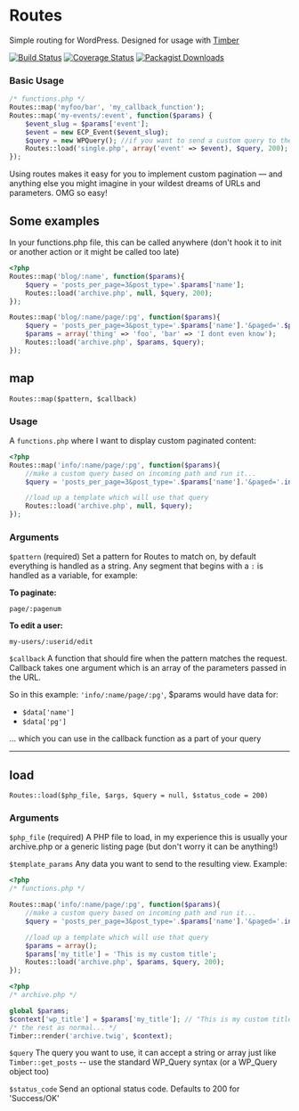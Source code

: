 # Routes
Simple routing for WordPress. Designed for usage with [Timber](https://github.com/timber/timber)

[![Build Status](https://img.shields.io/travis/medamine99/wordpress-routes/master.svg?style=flat-square)](https://travis-ci.org/medamine99/wordpress-routes)
[![Coverage Status](https://img.shields.io/coveralls/medamine99/wordpress-routes.svg?style=flat-square)](https://coveralls.io/r/Upstatement/routes?branch=master)
[![Packagist Downloads](https://img.shields.io/packagist/dt/medamine99/wordpress-routes.svg?style=flat-square)]()


### Basic Usage
```php
/* functions.php */
Routes::map('myfoo/bar', 'my_callback_function');
Routes::map('my-events/:event', function($params) {
    $event_slug = $params['event'];
    $event = new ECP_Event($event_slug);
    $query = new WPQuery(); //if you want to send a custom query to the page's main loop
    Routes::load('single.php', array('event' => $event), $query, 200);
});
```

Using routes makes it easy for you to implement custom pagination — and anything else you might imagine in your wildest dreams of URLs and parameters. OMG so easy!

## Some examples
In your functions.php file, this can be called anywhere (don't hook it to init or another action or it might be called too late)

```php
<?php
Routes::map('blog/:name', function($params){
    $query = 'posts_per_page=3&post_type='.$params['name'];
    Routes::load('archive.php', null, $query, 200);
});

Routes::map('blog/:name/page/:pg', function($params){
    $query = 'posts_per_page=3&post_type='.$params['name'].'&paged='.$params['pg'];
    $params = array('thing' => 'foo', 'bar' => 'I dont even know');
    Routes::load('archive.php', $params, $query);
});
```

## map

`Routes::map($pattern, $callback)`

### Usage

A `functions.php` where I want to display custom paginated content:

```php
<?php
Routes::map('info/:name/page/:pg', function($params){
	//make a custom query based on incoming path and run it...
	$query = 'posts_per_page=3&post_type='.$params['name'].'&paged='.intval($params['pg']);

	//load up a template which will use that query
	Routes::load('archive.php', null, $query);
});
```

### Arguments

`$pattern` (required)
Set a pattern for Routes to match on, by default everything is handled as a string. Any segment that begins with a `:` is handled as a variable, for example:

**To paginate:**

```
page/:pagenum
```

**To edit a user:**

```
my-users/:userid/edit
```

`$callback`
A function that should fire when the pattern matches the request. Callback takes one argument which is an array of the parameters passed in the URL.

So in this example: `'info/:name/page/:pg'`, $params would have data for:
* `$data['name']`
* `$data['pg']`

... which you can use in the callback function as a part of your query

* * *

## load

`Routes::load($php_file, $args, $query = null, $status_code = 200)`

### Arguments

`$php_file` (required)
A PHP file to load, in my experience this is usually your archive.php or a generic listing page (but don't worry it can be anything!)

`$template_params`
Any data you want to send to the resulting view. Example:

```php
<?php
/* functions.php */

Routes::map('info/:name/page/:pg', function($params){
    //make a custom query based on incoming path and run it...
    $query = 'posts_per_page=3&post_type='.$params['name'].'&paged='.intval($params['pg']);

    //load up a template which will use that query
    $params = array();
    $params['my_title'] = 'This is my custom title';
    Routes::load('archive.php', $params, $query, 200);
});
```

```php
<?php
/* archive.php */

global $params;
$context['wp_title'] = $params['my_title']; // "This is my custom title"
/* the rest as normal... */
Timber::render('archive.twig', $context);
```

`$query`
The query you want to use, it can accept a string or array just like `Timber::get_posts` -- use the standard WP_Query syntax (or a WP_Query object too)

`$status_code`
Send an optional status code. Defaults to 200 for 'Success/OK'
